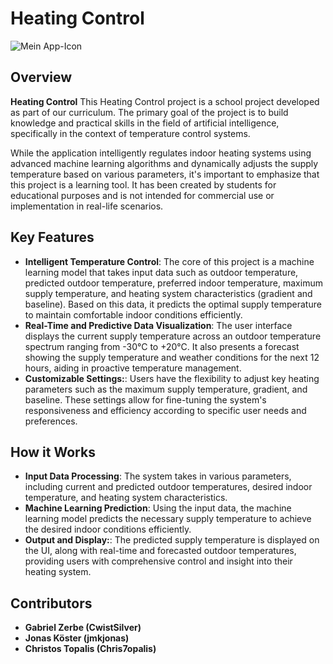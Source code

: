 # Heating Control

![Mein App-Icon](./Heating-Control-UI/Heating-Control-UI/Assets/hc.ico)

## Overview

**Heating Control** This Heating Control project is a school project developed as part of our curriculum. The primary goal of the project is to build knowledge and practical skills in the field of artificial intelligence, specifically in the context of temperature control systems.

While the application intelligently regulates indoor heating systems using advanced machine learning algorithms and dynamically adjusts the supply temperature based on various parameters, it's important to emphasize that this project is a learning tool. It has been created by students for educational purposes and is not intended for commercial use or implementation in real-life scenarios.

## Key Features

- **Intelligent Temperature Control**: The core of this project is a machine learning model that takes input data such as outdoor temperature, predicted outdoor temperature, preferred indoor temperature, maximum supply temperature, and heating system characteristics (gradient and baseline). Based on this data, it predicts the optimal supply temperature to maintain comfortable indoor conditions efficiently.
- **Real-Time and Predictive Data Visualization**: The user interface displays the current supply temperature across an outdoor temperature spectrum ranging from -30°C to +20°C. It also presents a forecast showing the supply temperature and weather conditions for the next 12 hours, aiding in proactive temperature management.
- **Customizable Settings:**: Users have the flexibility to adjust key heating parameters such as the maximum supply temperature, gradient, and baseline. These settings allow for fine-tuning the system's responsiveness and efficiency according to specific user needs and preferences.

## How it Works

- **Input Data Processing**: The system takes in various parameters, including current and predicted outdoor temperatures, desired indoor temperature, and heating system characteristics.
- **Machine Learning Prediction**: Using the input data, the machine learning model predicts the necessary supply temperature to achieve the desired indoor conditions efficiently.
- **Output and Display:**: The predicted supply temperature is displayed on the UI, along with real-time and forecasted outdoor temperatures, providing users with comprehensive control and insight into their heating system.

## Contributors
- **Gabriel Zerbe (CwistSilver)**
- **Jonas Köster (jmkjonas)**
- **Christos Topalis (Chris7opalis)**
